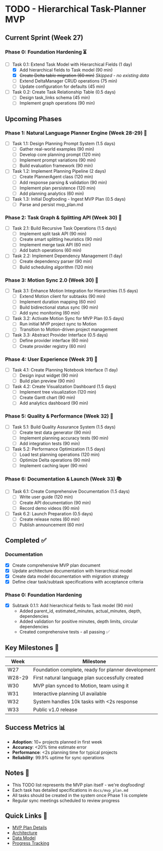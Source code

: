 # TODO - Hierarchical Task-Planner MVP

## Current Sprint (Week 27)

### Phase 0: Foundation Hardening ⏳
- [ ] Task 0.1: Extend Task Model with Hierarchical Fields (1 day)
  - [x] Add hierarchical fields to Task model (90 min)
  - [x] ~~Create Delta table migration (60 min)~~ *Skipped - no existing data*
  - [ ] Extend DeltaManager CRUD operations (75 min)
  - [ ] Update configuration for defaults (45 min)
- [ ] Task 0.2: Create Task Relationship Table (0.5 days)
  - [ ] Design task_links schema (45 min)
  - [ ] Implement graph operations (90 min)

## Upcoming Phases

### Phase 1: Natural Language Planner Engine (Week 28-29) 🤖
- [ ] Task 1.1: Design Planning Prompt System (1.5 days)
  - [ ] Gather real-world examples (90 min)
  - [ ] Develop core planning prompt (120 min)
  - [ ] Implement prompt variations (90 min)
  - [ ] Build evaluation framework (90 min)
- [ ] Task 1.2: Implement Planning Pipeline (2 days)
  - [ ] Create PlannerAgent class (120 min)
  - [ ] Add response parsing & validation (90 min)
  - [ ] Implement plan persistence (120 min)
  - [ ] Add planning analytics (60 min)
- [ ] Task 1.3: Initial Dogfooding - Ingest MVP Plan (0.5 days)
  - [ ] Parse and persist mvp_plan.md

### Phase 2: Task Graph & Splitting API (Week 30) 🌳
- [ ] Task 2.1: Build Recursive Task Operations (1.5 days)
  - [ ] Implement split task API (90 min)
  - [ ] Create smart splitting heuristics (90 min)
  - [ ] Implement merge task API (60 min)
  - [ ] Add batch operations (60 min)
- [ ] Task 2.2: Implement Dependency Management (1 day)
  - [ ] Create dependency parser (90 min)
  - [ ] Build scheduling algorithm (120 min)

### Phase 3: Motion Sync 2.0 (Week 30) 🔄
- [ ] Task 3.1: Enhance Motion Integration for Hierarchies (1.5 days)
  - [ ] Extend Motion client for subtasks (90 min)
  - [ ] Implement duration mapping (60 min)
  - [ ] Build bidirectional status sync (90 min)
  - [ ] Add sync monitoring (60 min)
- [ ] Task 3.2: Activate Motion Sync for MVP Plan (0.5 days)
  - [ ] Run initial MVP project sync to Motion
  - [ ] Transition to Motion-driven project management
- [ ] Task 3.3: Abstract Provider Interface (0.5 days)
  - [ ] Define provider interface (60 min)
  - [ ] Create provider registry (60 min)

### Phase 4: User Experience (Week 31) 🎨
- [ ] Task 4.1: Create Planning Notebook Interface (1 day)
  - [ ] Design input widget (90 min)
  - [ ] Build plan preview (90 min)
- [ ] Task 4.2: Create Visualization Dashboard (1.5 days)
  - [ ] Implement tree visualization (120 min)
  - [ ] Create Gantt chart (90 min)
  - [ ] Add analytics dashboard (90 min)

### Phase 5: Quality & Performance (Week 32) 🚀
- [ ] Task 5.1: Build Quality Assurance System (1.5 days)
  - [ ] Create test data generator (90 min)
  - [ ] Implement planning accuracy tests (90 min)
  - [ ] Add integration tests (90 min)
- [ ] Task 5.2: Performance Optimization (1.5 days)
  - [ ] Load test planning operations (120 min)
  - [ ] Optimize Delta operations (90 min)
  - [ ] Implement caching layer (90 min)

### Phase 6: Documentation & Launch (Week 33) 📚
- [ ] Task 6.1: Create Comprehensive Documentation (1.5 days)
  - [ ] Write user guide (120 min)
  - [ ] Create API documentation (90 min)
  - [ ] Record demo videos (90 min)
- [ ] Task 6.2: Launch Preparation (0.5 days)
  - [ ] Create release notes (60 min)
  - [ ] Publish announcement (60 min)

## Completed ✅

### Documentation
- [x] Create comprehensive MVP plan document
- [x] Update architecture documentation with hierarchical model
- [x] Create data model documentation with migration strategy
- [x] Define clear task/subtask specifications with acceptance criteria

### Phase 0: Foundation Hardening
- [x] Subtask 0.1.1: Add hierarchical fields to Task model (90 min)
  - Added parent_id, estimated_minutes, actual_minutes, depth, dependencies
  - Added validation for positive minutes, depth limits, circular dependencies
  - Created comprehensive tests - all passing ✅

## Key Milestones 🎯

| Week | Milestone |
|------|-----------|
| W27 | Foundation complete, ready for planner development |
| W28-29 | First natural language plan successfully created |
| W30 | MVP plan synced to Motion, team using it |
| W31 | Interactive planning UI available |
| W32 | System handles 10k tasks with <2s response |
| W33 | Public v1.0 release |

## Success Metrics 📊

- **Adoption**: 10+ projects planned in first week
- **Accuracy**: <20% time estimate error
- **Performance**: <2s planning time for typical projects
- **Reliability**: 99.9% uptime for sync operations

## Notes 📝

- This TODO list represents the MVP plan itself - we're dogfooding!
- Each task has detailed specifications in `docs/mvp_plan.md`
- All tasks should be created in the system once Phase 1 is complete
- Regular sync meetings scheduled to review progress

## Quick Links 🔗

- [MVP Plan Details](./mvp_plan.md)
- [Architecture](./architecture.md)
- [Data Model](./data_model.md)
- [Progress Tracking](./PROGRESS.md)